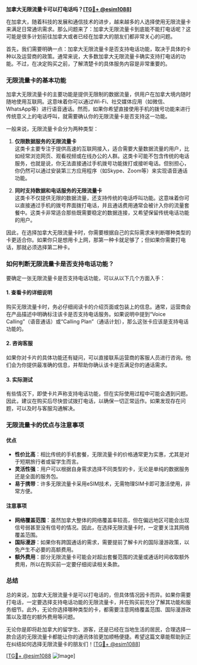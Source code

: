 **加拿大无限流量卡可以打电话吗？[[TG💪+ @esim1088](https://t.me/s/esim1088)]**

在加拿大，随着科技的发展和通信技术的进步，越来越多的人选择使用无限流量卡来满足日常通讯需求。那么问题来了：加拿大无限流量卡到底能不能打电话呢？这可能是很多计划前往加拿大或者已经在加拿大的朋友们都非常关心的问题。

首先，我们需要明确一点：加拿大无限流量卡是否支持电话功能，取决于具体的卡种以及运营商的政策。通常来说，大多数加拿大无限流量卡确实支持打电话的功能。不过，在决定购买之前，了解清楚卡的具体服务内容是非常重要的。

### 无限流量卡的基本功能

加拿大无限流量卡的主要功能是提供无限制的数据流量，供用户在加拿大境内随时随地使用互联网。这意味着你可以通过Wi-Fi、社交媒体应用（如微信、WhatsApp等）进行语音通话。然而，如果你希望直接使用手机的拨号功能来进行传统意义上的电话呼叫，就需要确认你的无限流量卡是否支持这一功能。

一般来说，无限流量卡会分为两种类型：

1. **仅限数据服务的无限流量卡**  
   这类卡主要专注于提供高速的互联网接入，适合需要大量数据流量的用户，比如经常浏览网页、观看视频或在线办公的人群。这类卡可能不包含传统的电话服务，也就是说，你无法直接通过手机拨号功能拨打或接听电话。但别担心，你仍然可以通过安装第三方应用程序（如Skype、Zoom等）来实现语音通话功能。

2. **同时支持数据和电话服务的无限流量卡**  
   这类卡不仅提供无限的数据流量，还支持传统的电话呼叫功能。这意味着你可以直接通过手机的拨号界面拨打电话，并且通话费用通常会被计入你的流量套餐中。这类卡非常适合那些既需要稳定的数据连接，又希望保留传统电话功能的用户。

因此，在选择加拿大无限流量卡时，你需要根据自己的实际需求来判断哪种类型的卡更适合你。如果你只是想用卡上网，那第一种卡就足够了；但如果你需要打电话，那就必须选择第二种卡。

### 如何判断无限流量卡是否支持电话功能？

要确定一张无限流量卡是否支持电话功能，可以从以下几个方面入手：

#### 1. 查看卡的详细说明
购买无限流量卡时，务必仔细阅读卡的介绍页面或包装上的信息。通常，运营商会在产品描述中明确标注该卡是否支持电话服务。如果说明中提到“Voice Calling”（语音通话）或“Calling Plan”（通话计划），那么这张卡应该是支持电话功能的。

#### 2. 咨询客服
如果你对卡片的具体功能还有疑问，可以直接联系运营商的客服人员进行咨询。他们会为你提供最准确的信息，并帮助你确认该卡是否满足你的通话需求。

#### 3. 实际测试
有些情况下，即使卡片声称支持电话功能，但在实际使用过程中可能会遇到问题。因此，建议在购买后尽快尝试拨打电话，以确保一切正常运作。如果发现存在问题，可以及时与客服沟通解决。

### 无限流量卡的优点与注意事项

#### 优点
- **性价比高**：相比传统的手机套餐，无限流量卡的价格通常更为实惠，尤其是对于短期旅行者或留学生而言。
- **灵活性强**：用户可以根据自身需求选择不同类型的卡，无论是单纯的数据服务还是全面的服务包。
- **易于携带**：许多无限流量卡采用eSIM技术，无需物理SIM卡即可激活使用，非常方便。

#### 注意事项
- **网络覆盖范围**：虽然加拿大整体的网络覆盖率较高，但在偏远地区可能会出现信号弱甚至没有信号的情况。因此，在选择无限流量卡时，一定要关注其网络覆盖范围。
- **国际漫游**：如果你有跨国通话的需求，需要提前了解卡片的国际漫游政策，以免产生不必要的高额费用。
- **额外费用**：部分无限流量卡可能会对超出套餐范围的流量或通话时间收取额外费用，所以在购买前一定要仔细阅读相关条款。

### 总结

总的来说，加拿大无限流量卡是可以打电话的，但具体情况因卡而异。如果你需要打电话，一定要选择支持电话功能的无限流量卡，并在购买前充分了解其功能和服务细节。此外，无论你选择哪种类型的卡，都需要注意网络覆盖范围、国际漫游政策以及潜在的额外费用等问题。

无论你是即将赴加拿大的留学生、游客，还是已经在当地生活的居民，合理选择一款合适的无限流量卡都能让你的通讯体验更加顺畅便捷。希望这篇文章能帮助到正在纠结如何选择无限流量卡的朋友们！[[TG💪+ @esim1088](https://t.me/s/esim1088)]

[[TG💪+ @esim1088](https://t.me/s/esim1088) ![Image](https://i.postimg.cc/4NQfJmqS/Snipaste-2025-05-13-00-14-12.png)]